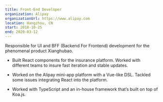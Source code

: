 ```yaml
---
title: Front-End Developer
organization: Alipay
organizationUrl: https://www.alipay.com
location: Hangzhou, CN
start: 2018-10-25
end: 2020-03-12
---
```


Responsible for UI and BFF (Backend For Frontend) development for the phenomenal product Xianghubao.

-   Built React components for the insurance platform. Worked with different teams to insure fast iteration and stable updates.

-   Worked on the Alipay mini-app platform with a Vue-like DSL. Tackled some issues integrating React into the platform.

-   Worked with TypeScript and an in-house framework that’s built on top of Koa.js.
